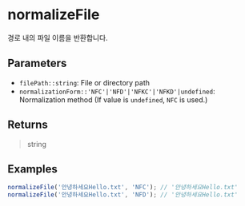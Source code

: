 # normalizeFile <Badge type="tip" text="JavaScript" />

경로 내의 파일 이름을 반환합니다.

## Parameters

- `filePath::string`: File or directory path
- `normalizationForm::'NFC'|'NFD'|'NFKC'|'NFKD'|undefined`: Normalization method (If value is `undefined`, `NFC` is used.)

## Returns

> string

## Examples

```javascript
normalizeFile('안녕하세요Hello.txt', 'NFC'); // '안녕하세요Hello.txt'
normalizeFile('안녕하세요Hello.txt', 'NFD'); // '안녕하세요Hello.txt'
```
